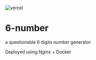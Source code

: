 ![vercel](https://vercelbadge.vercel.app/api/mirailisc/6-number)

# 6-number

a questionable 6 digits number generator

Deployed using Nginx + Docker
